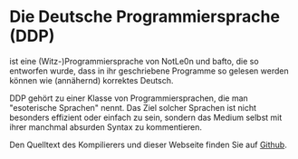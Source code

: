 # Die Deutsche Programmiersprache (DDP)

ist eine (Witz-)Programmiersprache von NotLe0n und bafto, die so entworfen wurde, dass in ihr geschriebene Programme so gelesen werden können wie (annähernd) korrektes Deutsch.

DDP gehört zu einer Klasse von Programmiersprachen, die man "esoterische Sprachen" nennt. Das Ziel solcher Sprachen ist nicht besonders effizient oder einfach zu sein, sondern das Medium selbst mit ihrer manchmal absurden Syntax zu kommentieren.

Den Quelltext des Kompilierers und dieser Webseite finden Sie auf [Github](https://github.com/DDP-Projekt).